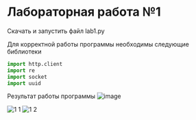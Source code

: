 # Лабораторная работа №1

Скачать и запустить файл lab1.py

Для корректной работы программы необходимы следующие библиотеки
```python
import http.client
import re
import socket
import uuid
```

Результат работы программы
![image](https://user-images.githubusercontent.com/131467212/233772504-7507af2e-dbc7-400f-99db-0d2f3810c6fc.png)


![1 1](https://user-images.githubusercontent.com/131467212/233776971-7981cbb3-6967-42e9-b9c9-6370e4cc1ee7.png)
![1 2](https://user-images.githubusercontent.com/131467212/233776973-b619c196-ab80-4633-b84b-3fb366f36cdd.png)
